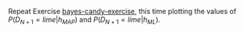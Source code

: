 

Repeat Exercise <a class="exerciseRef" id="exerciseref" href="{{ site.baseurl }}/bayesian-learning-exercises/ex_1/">bayes-candy-exercise</a>, this time
plotting the values of
$P(D_{N+1}=lime|h_{MAP})$ and
$P(D_{N+1}=lime|h_{ML})$.
